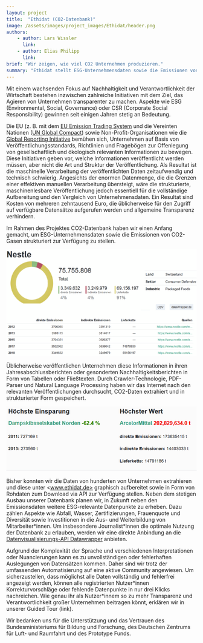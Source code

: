 ```yaml
---
layout: project
title:  "Ethidat (CO2-Datenbank)"
image: /assets/images/project_images/Ethidat/header.png
authors:
    - author: Lars Wissler
      link:
    - author: Elias Philipp
      link:
brief: "Wir zeigen, wie viel CO2 Unternehmen produzieren."
summary: "Ethidat stellt ESG-Unternehmensdaten sowie die Emissionen von CO2-Gasen strukturiert zur Verfügung, damit diese Daten besser von Wissenschaftler*innen und anderen Interessierten verwendet werden können."
---
```


Mit einem wachsenden Fokus auf Nachhaltigkeit und Verantwortlichkeit der Wirtschaft bestehen inzwischen zahlreiche Initiativen mit dem Ziel, das Agieren von Unternehmen transparenter zu machen. Aspekte wie ESG (Environmental, Social, Governance) oder CSR (Corporate Social Responsibility) gewinnen seit einigen Jahren stetig an Bedeutung. 

Die EU (z. B. mit dem [EU Emission Trading System](https://ec.europa.eu/clima/policies/ets/monitoring_en) und die Vereinten Nationen ([UN Global Compact](https://www.unglobalcompact.org/)) sowie Non-Profit-Organisationen wie die [Global Reporting Initiative](https://www.globalreporting.org/Pages/default.aspx) bemühen sich, Unternehmen auf Basis von Veröffentlichungsstandards, Richtlinien und Fragebögen zur Offenlegung von gesellschaftlich und ökologisch relevanten Informationen zu bewegen. Diese Initiativen geben vor, welche Informationen veröffentlicht werden müssen, aber nicht die Art und Struktur der Veröffentlichung. Als Resultat ist die maschinelle Verarbeitung der veröffentlichten Daten zeitaufwendig und technisch schwierig. Angesichts der enormen Datenmenge, die die Grenzen einer effektiven manuellen Verarbeitung übersteigt, wäre die strukturierte, maschinenlesbare Veröffentlichung jedoch essentiell für die vollständige Aufbereitung und den Vergleich von Unternehmensdaten. Ein Resultat sind Kosten von mehreren zehntausend Euro, die üblicherweise für den Zugriff auf verfügbare Datensätze aufgerufen werden und allgemeine Transparenz verhindern. 

Im Rahmen des Projektes CO2-Datenbank haben wir einen Anfang gemacht, um ESG-Unternehmensdaten sowie die Emissionen von CO2-Gasen strukturiert zur Verfügung zu stellen.

![Ethidat screenshot 2](/assets/images/project_images/Ethidat/Co2-2.jpg)

Üblicherweise veröffentlichen Unternehmen diese Informationen in ihren Jahresabschlussberichten oder gesonderten Nachhaltigkeitsberichten in Form von Tabellen oder Fließtexten. Durch Crawler-Technologie, PDF-Parser und Natural Language Processing haben wir das Internet nach den relevanten Veröffentlichungen durchsucht, CO2-Daten extrahiert und in strukturierter Form gespeichert. 

![Ethidat screenshot 3](/assets/images/project_images/Ethidat/Co2-3.jpg)

Bisher konnten wir die Daten von hunderten von Unternehmen extrahieren und diese unter <www.ethidat.de> graphisch aufbereitet sowie in Form von Rohdaten zum Download via API zur Verfügung stellen. Neben dem stetigen Ausbau unserer Datenbank planen wir, in Zukunft neben den Emissionsdaten weitere ESG-relevante Datenpunkte zu erheben. Dazu zählen Aspekte wie Abfall, Wasser, Zertifizierungen, Frauenquote und Diversität sowie Investitionen in die Aus- und Weiterbildung von Mitarbeiter\*innen. Um insbesondere Journalist\*innen die optimale Nutzung der Datenbank zu erlauben, werden wir eine direkte Anbindung an die [Datenvisualisierungs-API Datawrapper](https://www.datawrapper.de/) anbieten.

Aufgrund der Komplexität der Sprache und verschiedenen Interpretationen oder Nuancierungen kann es zu unvollständigen oder fehlerhaften Auslegungen von Datensätzen kommen.  Daher sind wir trotz der umfassenden Automatisierung auf eine aktive Community angewiesen. Um sicherzustellen, dass möglichst alle Daten vollständig und fehlerfrei angezeigt werden, können alle registrierten Nutzer\*innen Korrekturvorschläge oder fehlende Datenpunkte in nur drei Klicks nachreichen. Wie genau ihr als Nutzer\*innem so zu mehr Transparenz und Verantwortlichkeit großer Unternehmen beitragen könnt, erklären wir in unserer Guided Tour (link).

Wir bedanken uns für die Unterstützung und das Vertrauen des Bundesministeriums für Bildung und Forschung, des Deutschen Zentrums für Luft- und Raumfahrt und des Prototype Funds.
